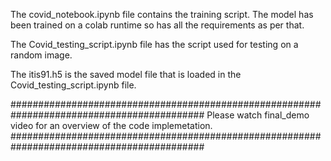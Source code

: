 The covid_notebook.ipynb file contains the training script. The model has been trained on a colab runtime so has all the requirements as per that.

The Covid_testing_script.ipynb file has the script used for testing on a random image.

The itis91.h5 is the saved model file that is loaded in the Covid_testing_script.ipynb file.


###########################################################################################
Please watch final_demo video for an overview of the code implemetation.
###########################################################################################